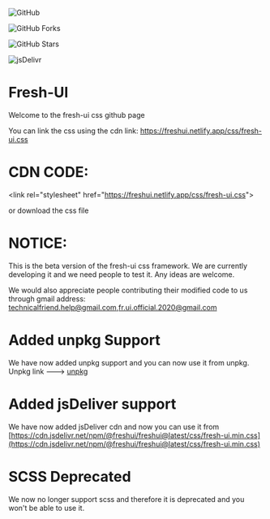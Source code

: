 ![GitHub](https://img.shields.io/github/license/Fresh-UI/freshui?style=for-the-badge)

![GitHub Forks](https://img.shields.io/github/forks/Fresh-UI/freshui?style=for-the-badge)

![GitHub Stars](https://img.shields.io/github/stars/Fresh-UI/freshui?style=for-the-badge)

![jsDelivr](https://data.jsdelivr.com/v1/package/npm/@freshui/freshui/badge)

# Fresh-UI

Welcome to the fresh-ui css github page

You can link the css using the cdn link: https://freshui.netlify.app/css/fresh-ui.css
# CDN CODE: 

&lt;link rel="stylesheet" href="https://freshui.netlify.app/css/fresh-ui.css"&gt;

or download the css file

# NOTICE:
This is the beta version of the fresh-ui css framework.
We are currently developing it and we need people to test it.
Any ideas are welcome.

We would also appreciate people contributing their modified code to us through gmail address: technicalfriend.help@gmail.com,fr.ui.official.2020@gmail.com
<!--- No changes should be directly committed to the master branch without the notice and permissions of creator. --->
# Added unpkg Support
We have now added unpkg support and you can now use it from unpkg.
Unpkg link ---> [unpkg](https://unpkg.com/browse/@freshui/freshui@latest/)

# Added jsDeliver support
We have now added jsDeliver cdn and now you can use it from [https://cdn.jsdelivr.net/npm/@freshui/freshui@latest/css/fresh-ui.min.css](https://cdn.jsdelivr.net/npm/@freshui/freshui@latest/css/fresh-ui.min.css)

# SCSS Deprecated
We now no longer support scss and therefore it is deprecated and you won't be able to use it.
